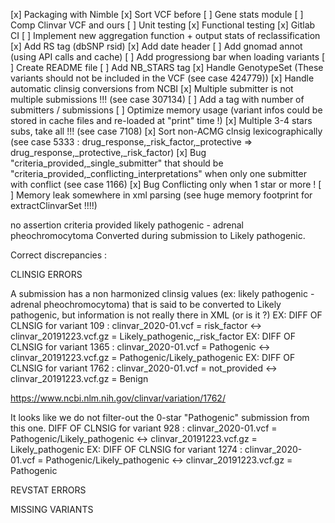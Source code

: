 [x] Packaging with Nimble
[x] Sort VCF before
[ ] Gene stats module
[ ] Comp Clinvar VCF and ours
[ ] Unit testing
[x] Functional testing
[x] Gitlab CI
[ ] Implement new aggregation function + output stats of reclassification
[x] Add RS tag (dbSNP rsid)
[x] Add date header
[ ] Add gnomad annot (using API calls and cache)
[ ] Add progressiong bar when loading variants
[ ] Create README file
[ ] Add NB_STARS tag 
[x] Handle GenotypeSet (These variants should not be included in the VCF (see case 424779))
[x] Handle automatic clinsig conversions from NCBI
[x] Multiple submitter is not multiple submissions !!! (see case 307134)
[ ] Add a tag with number of submitters / submissions
[ ] Optimize memory usage (variant infos could be stored in cache files and re-loaded at "print" time !)
[x] Multiple 3-4 stars subs, take all !!! (see case 7108)
[x] Sort non-ACMG clnsig lexicographically (see case 5333 : drug_response,_risk_factor,_protective =>  drug_response,_protective,_risk_factor) 
[x] Bug "criteria_provided,_single_submitter" that should be "criteria_provided,_conflicting_interpretations" when only one submitter with conflict (see case 1166)
[x] Bug Conflicting only when 1 star or more !
[ ] Memory leak somewhere in xml parsing (see huge memory footprint for extractClinvarSet !!!!)

<ClinicalSignificance>
      <ReviewStatus>no assertion criteria provided</ReviewStatus>
      <Description>likely pathogenic - adrenal pheochromocytoma</Description>
      <Comment Type="ConvertedByNCBI">Converted during submission to Likely pathogenic.</Comment>
    </ClinicalSignificance>

Correct discrepancies :

CLINSIG ERRORS 

A submission has a non harmonized clinsig values (ex: likely pathogenic - adrenal pheochromocytoma) that
is said to be converted to Likely pathogenic, but information is not really there in XML (or is it ?)
EX: DIFF OF CLNSIG for variant 109 : clinvar_2020-01.vcf = risk_factor <-> clinvar_20191223.vcf.gz = Likely_pathogenic,_risk_factor
EX: DIFF OF CLNSIG for variant 1365 : clinvar_2020-01.vcf = Pathogenic <-> clinvar_20191223.vcf.gz = Pathogenic/Likely_pathogenic
EX: DIFF OF CLNSIG for variant 1762 : clinvar_2020-01.vcf = not_provided <-> clinvar_20191223.vcf.gz = Benign

https://www.ncbi.nlm.nih.gov/clinvar/variation/1762/

It looks like we do not filter-out the 0-star "Pathogenic" submission from this one.
DIFF OF CLNSIG for variant 928 : clinvar_2020-01.vcf = Pathogenic/Likely_pathogenic <-> clinvar_20191223.vcf.gz = Likely_pathogenic
EX: DIFF OF CLNSIG for variant 1274 : clinvar_2020-01.vcf = Pathogenic/Likely_pathogenic <-> clinvar_20191223.vcf.gz = Pathogenic

REVSTAT ERRORS

MISSING VARIANTS
